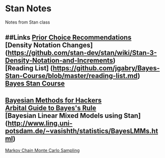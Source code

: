 # Stan Notes
Notes from Stan class

##Links
[Prior Choice Recommendations](https://github.com/stan-dev/stan/wiki/Prior-Choice-Recommendations)  
[Density Notation Changes] (https://github.com/stan-dev/stan/wiki/Stan-3-Density-Notation-and-Increments)  
[Reading List] (https://github.com/jgabry/Bayes-Stan-Course/blob/master/reading-list.md)  
[Bayes Stan Course](https://github.com/jgabry/Bayes-Stan-Course)  
---
[Bayesian Methods for Hackers](http://camdavidsonpilon.github.io/Probabilistic-Programming-and-Bayesian-Methods-for-Hackers/)  
[Arbital Guide to Bayes's Rule](http://arbital.com/p/bayes_rule_guide)  
[Bayesian Linear Mixed Models using Stan] (http://www.ling.uni-potsdam.de/~vasishth/statistics/BayesLMMs.html)  
---
[Markov Chain Monte Carlo Sampling](https://galeascience.wordpress.com/2016/04/27/markov-chain-monte-carlo-sampling/)  